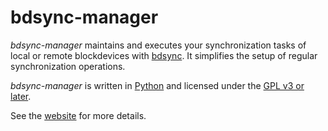 # bdsync-manager #


*bdsync-manager* maintains and executes your synchronization tasks of local or remote blockdevices with [bdsync](https://github.com/TargetHolding/bdsync). It simplifies the setup of regular synchronization operations.

*bdsync-manager* is written in [Python](http://python.org) and licensed under the [GPL v3 or later](http://www.gnu.org/licenses/gpl.txt).

See the [website](http://www.nongnu.org/bdsync-manager/) for more details.
